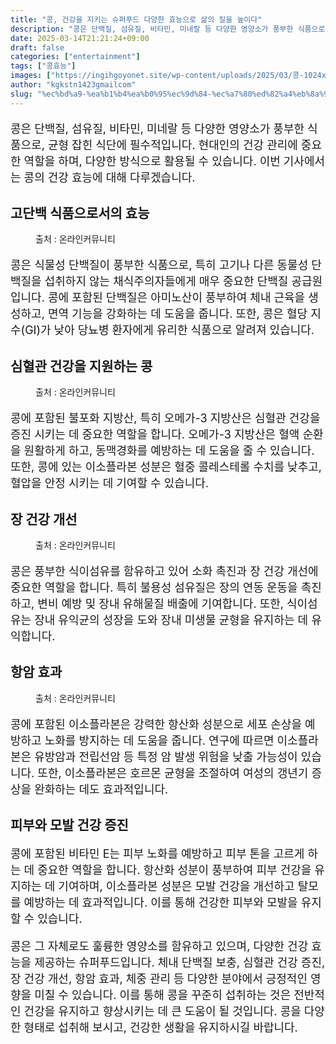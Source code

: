 ```yaml
---
title: "콩, 건강을 지키는 슈퍼푸드 다양한 효능으로 삶의 질을 높이다"
description: "콩은 단백질, 섬유질, 비타민, 미네랄 등 다양한 영양소가 풍부한 식품으로, 균형 잡힌 식단에 필수적입니다. 현대인의 건강 관리에 중요한 역할을 하며, 다양한 방식으로 활용될 수 있습니다. 이번 기사에서는 콩의 건강 효능에 대해 다루겠습니다."
date: 2025-03-14T21:21:24+09:00
draft: false
categories: ["entertainment"]
tags: ["콩효능"]
images: ["https://ingihgoyonet.site/wp-content/uploads/2025/03/콩-1024x678.jpg", "https://ingihgoyonet.site/wp-content/uploads/2025/03/콩의효능-683x1024.jpg", "https://ingihgoyonet.site/wp-content/uploads/2025/03/콩효과-683x1024.jpg", "https://ingihgoyonet.site/wp-content/uploads/2025/03/콩음식-683x1024.jpg"]
author: "kgkstn1423gmailcom"
slug: "%ec%bd%a9-%ea%b1%b4%ea%b0%95%ec%9d%84-%ec%a7%80%ed%82%a4%eb%8a%94-%ec%8a%88%ed%8d%bc%ed%91%b8%eb%93%9c-%eb%8b%a4%ec%96%91%ed%95%9c-%ed%9a%a8%eb%8a%a5%ec%9c%bc%eb%a1%9c-%ec%82%b6%ec%9d%98-%ec%a7%88"
---
```


<p style="font-size:18px">콩은 단백질, 섬유질, 비타민, 미네랄 등 다양한 영양소가 풍부한 식품으로, 균형 잡힌 식단에 필수적입니다. 현대인의 건강 관리에 중요한 역할을 하며, 다양한 방식으로 활용될 수 있습니다. 이번 기사에서는 콩의 건강 효능에 대해 다루겠습니다.</p> <h2 >고단백 식품으로서의 효능</h2> <figure ><img src="https://ingihgoyonet.site/wp-content/uploads/2025/03/콩-1024x678.jpg" alt="" style="aspect-ratio:16/9;object-fit:cover"/><figcaption >출처 : 온라인커뮤니티</figcaption></figure> <p style="font-size:18px">콩은 식물성 단백질이 풍부한 식품으로, 특히 고기나 다른 동물성 단백질을 섭취하지 않는 채식주의자들에게 매우 중요한 단백질 공급원입니다. 콩에 포함된 단백질은 아미노산이 풍부하여 체내 근육을 생성하고, 면역 기능을 강화하는 데 도움을 줍니다. 또한, 콩은 혈당 지수(GI)가 낮아 당뇨병 환자에게 유리한 식품으로 알려져 있습니다.</p> <h2 >심혈관 건강을 지원하는 콩</h2> <figure ><img src="https://ingihgoyonet.site/wp-content/uploads/2025/03/콩의효능-683x1024.jpg" alt="" style="aspect-ratio:16/9;object-fit:cover"/><figcaption >출처 : 온라인커뮤니티</figcaption></figure> <p style="font-size:18px">콩에 포함된 불포화 지방산, 특히 오메가-3 지방산은 심혈관 건강을 증진 시키는 데 중요한 역할을 합니다. 오메가-3 지방산은 혈액 순환을 원활하게 하고, 동맥경화를 예방하는 데 도움을 줄 수 있습니다. 또한, 콩에 있는 이소플라본 성분은 혈중 콜레스테롤 수치를 낮추고, 혈압을 안정 시키는 데 기여할 수 있습니다.</p> <h2 >장 건강 개선</h2> <figure ><img src="https://ingihgoyonet.site/wp-content/uploads/2025/03/콩효과-683x1024.jpg" alt="" style="aspect-ratio:16/9;object-fit:cover"/><figcaption >출처 : 온라인커뮤니티</figcaption></figure> <p style="font-size:18px">콩은 풍부한 식이섬유를 함유하고 있어 소화 촉진과 장 건강 개선에 중요한 역할을 합니다. 특히 불용성 섬유질은 장의 연동 운동을 촉진하고, 변비 예방 및 장내 유해물질 배출에 기여합니다. 또한, 식이섬유는 장내 유익균의 성장을 도와 장내 미생물 균형을 유지하는 데 유익합니다.</p> <h2 ><strong>항암 효과</strong></h2> <figure ><img src="https://ingihgoyonet.site/wp-content/uploads/2025/03/콩음식-683x1024.jpg" alt="" style="aspect-ratio:16/9;object-fit:cover"/><figcaption >출처 : 온라인커뮤니티</figcaption></figure> <p style="font-size:18px">콩에 포함된 이소플라본은 강력한 항산화 성분으로 세포 손상을 예방하고 노화를 방지하는 데 도움을 줍니다. 연구에 따르면 이소플라본은 유방암과 전립선암 등 특정 암 발생 위험을 낮출 가능성이 있습니다. 또한, 이소플라본은 호르몬 균형을 조절하여 여성의 갱년기 증상을 완화하는 데도 효과적입니다.</p> <h2 >피부와 모발 건강 증진</h2> <p style="font-size:18px">콩에 포함된 비타민 E는 피부 노화를 예방하고 피부 톤을 고르게 하는 데 중요한 역할을 합니다. 항산화 성분이 풍부하여 피부 건강을 유지하는 데 기여하며, 이소플라본 성분은 모발 건강을 개선하고 탈모를 예방하는 데 효과적입니다. 이를 통해 건강한 피부와 모발을 유지할 수 있습니다.</p> <p style="font-size:18px">콩은 그 자체로도 훌륭한 영양소를 함유하고 있으며, 다양한 건강 효능을 제공하는 슈퍼푸드입니다. 체내 단백질 보충, 심혈관 건강 증진, 장 건강 개선, 항암 효과, 체중 관리 등 다양한 분야에서 긍정적인 영향을 미칠 수 있습니다. 이를 통해 콩을 꾸준히 섭취하는 것은 전반적인 건강을 유지하고 향상시키는 데 큰 도움이 될 것입니다. 콩을 다양한 형태로 섭취해 보시고, 건강한 생활을 유지하시길 바랍니다.</p>